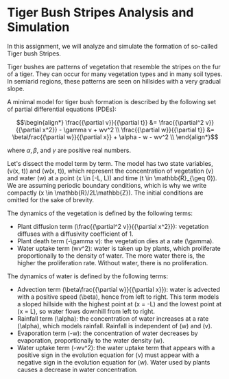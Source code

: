
# Tiger Bush Stripes Analysis and Simulation

In this assignment, we will analyze and simulate the formation of so-called Tiger bush Stripes.

Tiger bushes are patterns of vegetation that resemble the stripes on the fur of a tiger. They can occur for many vegetation types and in many soil types. In semiarid regions, these patterns are seen on hillsides with a very gradual slope. 

A minimal model for tiger bush formation is described by the following set of partial differential equations (PDEs):

```math
\begin{align*}
\frac{{\partial v}}{{\partial t}} &= \frac{{\partial^2 v}}{{\partial x^2}} - \gamma v + wv^2 \\
\frac{{\partial w}}{{\partial t}} &= \beta\frac{{\partial w}}{{\partial x}} + \alpha - w - wv^2 \\
\end{align*}
```

where $\alpha, \beta$, and $\gamma$ are positive real numbers.

Let's dissect the model term by term. The model has two state variables, \(v(x, t)\) and \(w(x, t)\), which represent the concentration of vegetation (v) and water (w) at a point \(x \in [-L, L)\) and time \(t \in \mathbb{R}_{\geq 0}\). We are assuming periodic boundary conditions, which is why we write compactly \(x \in \mathbb{R}/2L\mathbb{Z}\). The initial conditions are omitted for the sake of brevity.

The dynamics of the vegetation is defined by the following terms:

- Plant diffusion term \(\frac{{\partial^2 v}}{{\partial x^2}}\): vegetation diffuses with a diffusivity coefficient of 1.
- Plant death term \(-\gamma v\): the vegetation dies at a rate \(\gamma\).
- Water uptake term \(wv^2\): water is taken up by plants, which proliferate proportionally to the density of water. The more water there is, the higher the proliferation rate. Without water, there is no proliferation.

The dynamics of water is defined by the following terms:

- Advection term \(\beta\frac{{\partial w}}{{\partial x}}\): water is advected with a positive speed \(\beta\), hence from left to right. This term models a sloped hillside with the highest point at \(x = -L\) and the lowest point at \(x = L\), so water flows downhill from left to right.
- Rainfall term \(\alpha\): the concentration of water increases at a rate \(\alpha\), which models rainfall. Rainfall is independent of \(w\) and \(v\).
- Evaporation term \(-w\): the concentration of water decreases by evaporation, proportionally to the water density \(w\).
- Water uptake term \(-wv^2\): the water uptake term that appears with a positive sign in the evolution equation for \(v\) must appear with a negative sign in the evolution equation for \(w\). Water used by plants causes a decrease in water concentration.
